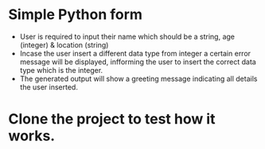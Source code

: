 # Simple Python form
* User is required to input their name which should be a string, age (integer) & location (string)
* Incase the user insert a different data type from integer a certain error message will be displayed, infforming the user to insert the correct data type which is the integer.
* The generated output will show a greeting message indicating all details the user inserted.
# Clone the project to test how it works.
